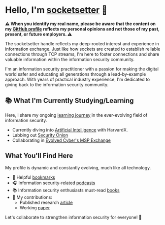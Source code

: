 # Hello, I'm [socketsetter](https://github.com/socketsetter/public) 👋

**⚠️ When you identify my real name, please be aware that the content on my [GitHub profile](https://github.com/socketsetter/public) reflects my personal opinions and not those of my past, present, or future employers. ⚠️**

The socketsetter handle reflects my deep-rooted interest and experience in information exchange. Just like how sockets are created to establish reliable connections through TCP streams, I'm here to foster connections and share valuable information within the information security community.

I'm an information security practitioner with a passion for making the digital world safer and educating all generations through a lead-by-example approach. With years of practical industry experience, I'm dedicated to giving back to the information security community.

## 📚 What I'm Currently Studying/Learning
Here, I share my ongoing [learning journey](https://github.com/users/socketsetter/projects/2) in the ever-evolving field of information security.
- Currently diving into [Artificial Intelligence](https://learning.edx.org/course/course-v1:HarvardX+CS50+X/home) with HarvardX. 
- Labbing out [Security Onion](https://securityonionsolutions.com/)
- Collaborating in [Evolved Cyber's MSP Exchange](https://www.whitehouse.gov/oncd/briefing-room/2024/01/12/readout-national-cyber-director-harry-coker-jr-visits-baltimore-county-to-spotlight-best-practices-to-build-and-grow-the-nations-cyber-workforce/)

## What You'll Find Here
My profile is dynamic and constantly evolving, much like all technology.
- 📌 Helpful [bookmarks](https://github.com/socketsetter/public/blob/main/bookmarks.md) 
- 🎧 Information security-related [podcasts](https://github.com/socketsetter/public/blob/main/podcasts.md)
- 📚 Information security enthusiasts must-read [books](https://github.com/socketsetter/public/blob/main/books.md)
- 📜 My contributions: 
	- Published research [article](https://github.com/socketsetter/openstack)
	- Working [paper](https://cloudsecurityalliance.org/artifacts/software-defined-perimeter-and-zero-trust/)

Let's collaborate to strengthen information security for everyone! 🔗
